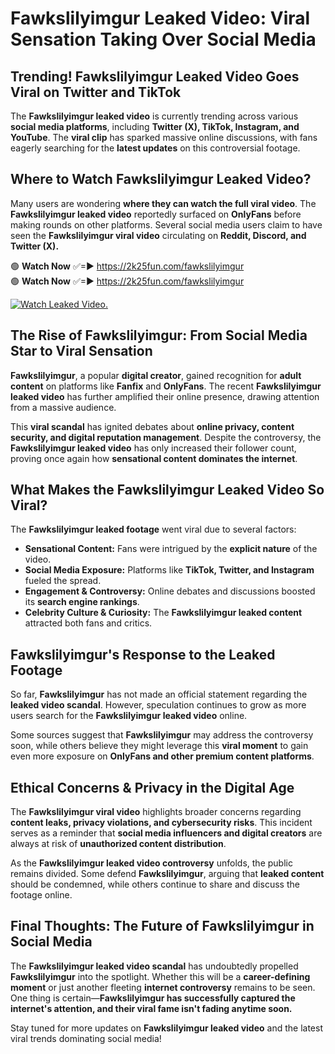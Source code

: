 # Fawkslilyimgur Leaked Video: Viral Sensation Taking Over Social Media

## **Trending! Fawkslilyimgur Leaked Video Goes Viral on Twitter and TikTok**
The **Fawkslilyimgur leaked video** is currently trending across various **social media platforms**, including **Twitter (X), TikTok, Instagram, and YouTube**. The **viral clip** has sparked massive online discussions, with fans eagerly searching for the **latest updates** on this controversial footage.

## **Where to Watch Fawkslilyimgur Leaked Video?**
Many users are wondering **where they can watch the full viral video**. The **Fawkslilyimgur leaked video** reportedly surfaced on **OnlyFans** before making rounds on other platforms. Several social media users claim to have seen the **Fawkslilyimgur viral video** circulating on **Reddit, Discord, and Twitter (X).**

🟢 **Watch Now** ✅=► https://2k25fun.com/fawkslilyimgur  
🟢 **Watch Now** ✅=► https://2k25fun.com/fawkslilyimgur  

[![Watch Leaked Video.](https://miro.medium.com/v2/resize:fit:828/format:webp/1*cilzJN44JGOrTw9NJCrNHA.gif "Watch Leaked Video")](https://2k25fun.com/fawkslilyimgur)

## **The Rise of Fawkslilyimgur: From Social Media Star to Viral Sensation**
**Fawkslilyimgur**, a popular **digital creator**, gained recognition for **adult content** on platforms like **Fanfix** and **OnlyFans**. The recent **Fawkslilyimgur leaked video** has further amplified their online presence, drawing attention from a massive audience.

This **viral scandal** has ignited debates about **online privacy, content security, and digital reputation management**. Despite the controversy, the **Fawkslilyimgur leaked video** has only increased their follower count, proving once again how **sensational content dominates the internet**.

## **What Makes the Fawkslilyimgur Leaked Video So Viral?**
The **Fawkslilyimgur leaked footage** went viral due to several factors:
- **Sensational Content:** Fans were intrigued by the **explicit nature** of the video.
- **Social Media Exposure:** Platforms like **TikTok, Twitter, and Instagram** fueled the spread.
- **Engagement & Controversy:** Online debates and discussions boosted its **search engine rankings**.
- **Celebrity Culture & Curiosity:** The **Fawkslilyimgur leaked content** attracted both fans and critics.

## **Fawkslilyimgur's Response to the Leaked Footage**
So far, **Fawkslilyimgur** has not made an official statement regarding the **leaked video scandal**. However, speculation continues to grow as more users search for the **Fawkslilyimgur leaked video** online.

Some sources suggest that **Fawkslilyimgur** may address the controversy soon, while others believe they might leverage this **viral moment** to gain even more exposure on **OnlyFans and other premium content platforms**.

## **Ethical Concerns & Privacy in the Digital Age**
The **Fawkslilyimgur viral video** highlights broader concerns regarding **content leaks, privacy violations, and cybersecurity risks**. This incident serves as a reminder that **social media influencers and digital creators** are always at risk of **unauthorized content distribution**.

As the **Fawkslilyimgur leaked video controversy** unfolds, the public remains divided. Some defend **Fawkslilyimgur**, arguing that **leaked content** should be condemned, while others continue to share and discuss the footage online.

## **Final Thoughts: The Future of Fawkslilyimgur in Social Media**
The **Fawkslilyimgur leaked video scandal** has undoubtedly propelled **Fawkslilyimgur** into the spotlight. Whether this will be a **career-defining moment** or just another fleeting **internet controversy** remains to be seen. One thing is certain—**Fawkslilyimgur has successfully captured the internet's attention, and their viral fame isn't fading anytime soon.**

Stay tuned for more updates on **Fawkslilyimgur leaked video** and the latest viral trends dominating social media!